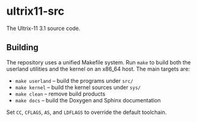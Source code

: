 # ultrix11-src
The Ultrix-11 3.1 source code.

## Building

The repository uses a unified Makefile system. Run `make` to build both the
userland utilities and the kernel on an x86_64 host. The main targets are:

- `make userland` – build the programs under `src/`
- `make kernel` – build the kernel sources under `sys/`
- `make clean` – remove build products
- `make docs` – build the Doxygen and Sphinx documentation

Set `CC`, `CFLAGS`, `AS`, and `LDFLAGS` to override the default toolchain.
